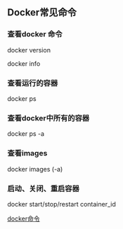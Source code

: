 ## Docker常见命令

### 查看docker 命令

docker version

docker info





### 查看运行的容器

docker ps



### 查看docker中所有的容器

docker ps -a



### 查看images

 docker images  (-a)



### 启动、关闭、重启容器

docker start/stop/restart container_id



[docker命令](https://blog.csdn.net/lizhiqiang1217/article/details/89070075)



